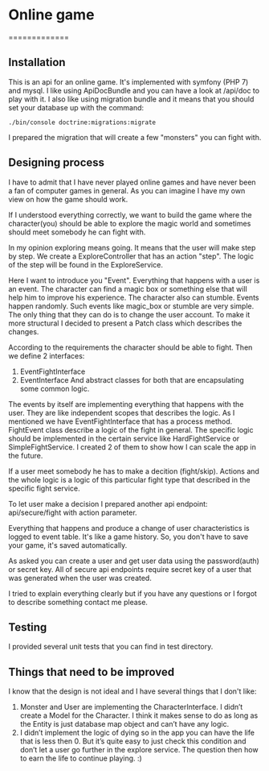 # Online game
=============

## Installation

This is an api for an online game. It's implemented with symfony (PHP 7) and mysql.
I like using ApiDocBundle and you can have a look at /api/doc to play with it.
I also like using migration bundle and it means that you should set your database up with the command:

`./bin/console doctrine:migrations:migrate
`

I prepared the migration that will create a few "monsters" you can fight with.

## Designing process

I have to admit that I have never played online games and have never been a fan of computer games in general.
As you can imagine I have my own view on how the game should work.

If I understood everything correctly, we want to build the game where the character(you) should be able to explore the magic world and sometimes should meet somebody he can fight with.

In my opinion exploring means going. It means that the user will make step by step.
We create a ExploreController that has an action "step". The logic of the step will be found in the ExploreService.

Here I want to introduce you "Event". Everything that happens with a user is an event.
The character can find a magic box or something else that will help him to improve his experience.
The character also can stumble.
Events happen randomly. Such events like magic_box or stumble are very simple. The only thing that they can do is to change the user account.
To make it more structural I decided to present a Patch class which describes the changes.

According to the requirements the character should be able to fight. Then we define 2 interfaces:
1. EventFightInterface
2. EventInterface
And abstract classes for both that are encapsulating some common logic.

The events by itself are implementing everything that happens with the user. They are like independent scopes that describes the logic.
As I mentioned we have EventFightInterface that has a process method. FightEvent class describe a logic of the fight in general. The specific logic should be implemented in the certain service like HardFightService or SimpleFightService.
I created 2 of them to show how I can scale the app in the future.

If a user meet somebody he has to make a decition (fight/skip).
Actions and the whole logic is a logic of this particular fight type that described in the specific fight service.

To let user make a decision I prepared another api endpoint: api/secure/fight with action parameter.

Everything that happens and produce a change of user characteristics is logged to event table. It's like a game history.
So, you don't have to save your game, it's saved automatically.

As asked you can create a user and get user data using the password(auth) or secret key.
All of secure api endpoints require secret key of a user that was generated when the user was created.

I tried to explain everything clearly but if you have any questions or I forgot to describe something contact me please.

## Testing

I provided several unit tests that you can find in test directory.

## Things that need to be improved

I know that the design is not ideal and I have several things that I don't like:

1. Monster and User are implementing the CharacterInterface. I didn’t create a Model for the Character. I think it makes sense to do as long as the Entity is just database map object and can’t have any logic.
2. I didn’t implement the logic of dying so in the app you can have the life that is less then 0. But it’s quite easy to just check this condition and don’t let a user go further in the explore service. The question then how to earn the life to continue playing. :)